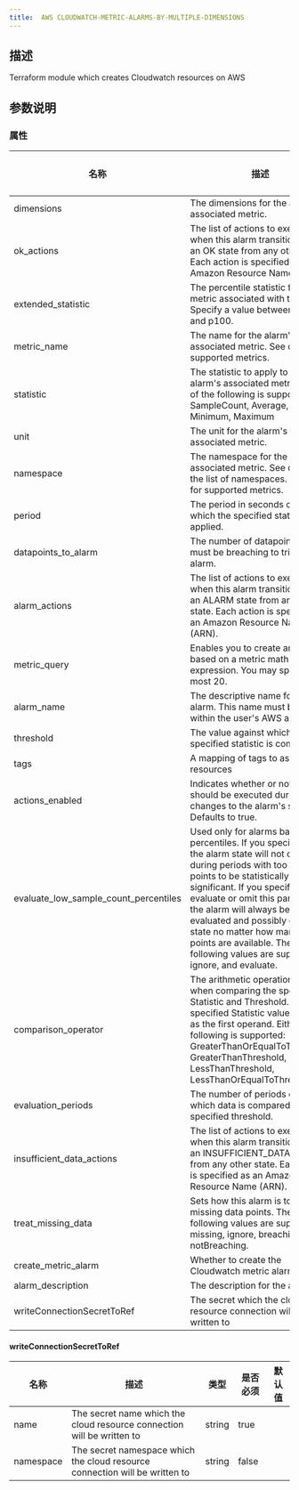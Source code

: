 ```yaml
---
title:  AWS CLOUDWATCH-METRIC-ALARMS-BY-MULTIPLE-DIMENSIONS
---
```


## 描述

Terraform module which creates Cloudwatch resources on AWS

## 参数说明


### 属性

 名称 | 描述 | 类型 | 是否必须 | 默认值 
 ------------ | ------------- | ------------- | ------------- | ------------- 
 dimensions | The dimensions for the alarm's associated metric. | any | false |  
 ok_actions | The list of actions to execute when this alarm transitions into an OK state from any other state. Each action is specified as an Amazon Resource Name (ARN). | list(string) | false |  
 extended_statistic | The percentile statistic for the metric associated with the alarm. Specify a value between p0.0 and p100. | string | false |  
 metric_name | The name for the alarm's associated metric. See docs for supported metrics. | string | false |  
 statistic | The statistic to apply to the alarm's associated metric. Either of the following is supported: SampleCount, Average, Sum, Minimum, Maximum | string | false |  
 unit | The unit for the alarm's associated metric. | string | false |  
 namespace | The namespace for the alarm's associated metric. See docs for the list of namespaces. See docs for supported metrics. | string | false |  
 period | The period in seconds over which the specified statistic is applied. | string | false |  
 datapoints_to_alarm | The number of datapoints that must be breaching to trigger the alarm. | number | false |  
 alarm_actions | The list of actions to execute when this alarm transitions into an ALARM state from any other state. Each action is specified as an Amazon Resource Name (ARN). | list(string) | false |  
 metric_query | Enables you to create an alarm based on a metric math expression. You may specify at most 20. | any | false |  
 alarm_name | The descriptive name for the alarm. This name must be unique within the user's AWS account. | string | true |  
 threshold | The value against which the specified statistic is compared. | number | true |  
 tags | A mapping of tags to assign to all resources | map(string) | false |  
 actions_enabled | Indicates whether or not actions should be executed during any changes to the alarm's state. Defaults to true. | bool | false |  
 evaluate_low_sample_count_percentiles | Used only for alarms based on percentiles. If you specify ignore, the alarm state will not change during periods with too few data points to be statistically significant. If you specify evaluate or omit this parameter, the alarm will always be evaluated and possibly change state no matter how many data points are available. The following values are supported: ignore, and evaluate. | string | false |  
 comparison_operator | The arithmetic operation to use when comparing the specified Statistic and Threshold. The specified Statistic value is used as the first operand. Either of the following is supported: GreaterThanOrEqualToThreshold, GreaterThanThreshold, LessThanThreshold, LessThanOrEqualToThreshold. | string | true |  
 evaluation_periods | The number of periods over which data is compared to the specified threshold. | number | true |  
 insufficient_data_actions | The list of actions to execute when this alarm transitions into an INSUFFICIENT_DATA state from any other state. Each action is specified as an Amazon Resource Name (ARN). | list(string) | false |  
 treat_missing_data | Sets how this alarm is to handle missing data points. The following values are supported: missing, ignore, breaching and notBreaching. | string | false |  
 create_metric_alarm | Whether to create the Cloudwatch metric alarm | bool | false |  
 alarm_description | The description for the alarm. | string | false |  
 writeConnectionSecretToRef | The secret which the cloud resource connection will be written to | [writeConnectionSecretToRef](#writeConnectionSecretToRef) | false |  


#### writeConnectionSecretToRef

 名称 | 描述 | 类型 | 是否必须 | 默认值 
 ------------ | ------------- | ------------- | ------------- | ------------- 
 name | The secret name which the cloud resource connection will be written to | string | true |  
 namespace | The secret namespace which the cloud resource connection will be written to | string | false |  
